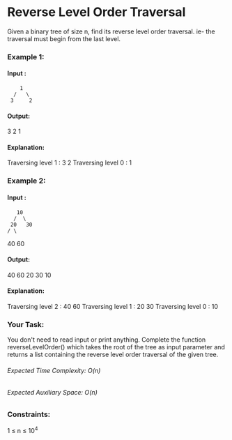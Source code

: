 # Reverse Level Order Traversal
Given a binary tree of size n, find its reverse level order traversal. ie- the traversal must begin from the last level.

### Example 1:
#### Input :
        1
      /   \
     3     2
#### Output: 
3 2 1
#### Explanation:
Traversing level 1 : 3 2
Traversing level 0 : 1

### Example 2:
#### Input :
       10
      /  \
     20   30
    / \ 
   40  60
#### Output: 
40 60 20 30 10
#### Explanation:
Traversing level 2 : 40 60
Traversing level 1 : 20 30
Traversing level 0 : 10

### Your Task: 
You don't need to read input or print anything. Complete the function reverseLevelOrder() which takes the root of the tree as input parameter and returns a list containing the reverse level order traversal of the given tree.

###### Expected Time Complexity: O(n)
###### Expected Auxiliary Space: O(n)

### Constraints:
1 ≤ n ≤ $`10^4`$


